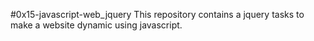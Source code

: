 #0x15-javascript-web_jquery
This repository contains a jquery tasks to make a website dynamic using javascript.
